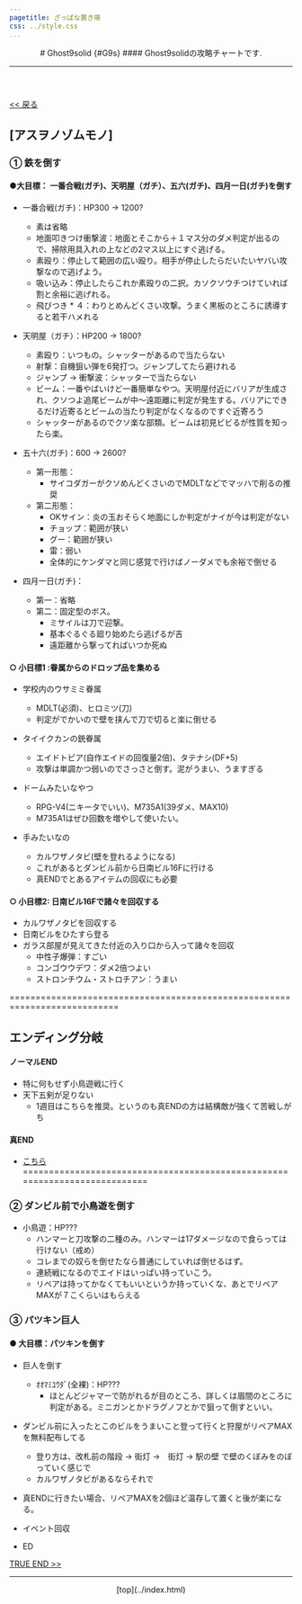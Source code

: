 ```yaml
---
pagetitle: ざっぱな置き場
css: ../style.css
...
```


<header class = "header">
# Ghost9solid {#G9s}
#### Ghost9solidの攻略チャートです.
<hr>
</header>

<div class = "content">

[ << 戻る](index.html)

## [アスヲノゾムモノ]

### ① 鉄を倒す

#### ●大目標： 一番合戦(ガチ)、天明屋（ガチ）、五六(ガチ)、四月一日(ガチ)を倒す


* 一番合戦(ガチ)：HP300 → 1200?
    * 素は省略
    * 地面叩きつけ衝撃波：地面とそこから＋１マス分のダメ判定が出るので、掃除用具入れの上などの2マス以上にすぐ逃げる。
    * 素殴り：停止して範囲の広い殴り。相手が停止したらだいたいヤバい攻撃なので逃げよう。
    * 吸い込み：停止したらこれか素殴りの二択。カソクソウチつけていれば割と余裕に逃げれる。
    * 飛びつき * ４：わりとめんどくさい攻撃。うまく黒板のところに誘導すると若干ハメれる

* 天明屋（ガチ）：HP200 → 1800?
    * 素殴り：いつもの。シャッターがあるので当たらない
    * 射撃：自機狙い弾を6発打つ。ジャンプしてたら避けれる
    * ジャンプ → 衝撃波：シャッターで当たらない
    * ビーム：一番やばいけど一番簡単なやつ。天明屋付近にバリアが生成され、クソつよ追尾ビームが中～遠距離に判定が発生する。バリアにできるだけ近寄るとビームの当たり判定がなくなるのですぐ近寄ろう
    * シャッターがあるのでクソ楽な部類。ビームは初見ビビるが性質を知ったら楽。

* 五十六(ガチ)：600 → 2600?
    * 第一形態：
        * サイコダガーがクソめんどくさいのでMDLTなどでマッハで削るの推奨
    * 第二形態：
        * OKサイン：炎の玉おそらく地面にしか判定がナイが今は判定がない
        * チョップ：範囲が狭い
        * グー：範囲が狭い
        * 雷：弱い
        * 全体的にケンダマと同じ感覚で行けばノーダメでも余裕で倒せる

* 四月一日(ガチ)：
    * 第一：省略
    * 第二：固定型のボス。
        * ミサイルは刀で迎撃。
        * 基本ぐるぐる廻り始めたら逃げるが吉
        * 遠距離から撃ってればいつか死ぬ


#### ○ 小目標1 :眷属からのドロップ品を集める
* 学校内のウサミミ眷属
    * MDLT(必須)、ヒロミツ(刀)
    * 判定がでかいので壁を挟んで刀で切ると楽に倒せる

* タイイクカンの銃眷属
    * エイドトピア(自作エイドの回復量2倍)、タテナシ(DF+5)
    * 攻撃は単調かつ弱いのでさっさと倒す。泥がうまい、うますぎる

* ドームみたいなやつ
    * RPG-V4(ニキータでいい)、M735A1(39ダメ、MAX10)
    * M735A1はぜひ回数を増やして使いたい。

* 手みたいなの
    * カルワザノタビ(壁を登れるようになる)
    * これがあるとダンビル前から日南ビル16Fに行ける
    * 真ENDでとあるアイテムの回収にも必要


#### ○ 小目標2: 日南ビル16Fで諸々を回収する
* カルワザノタビを回収する
* 日南ビルをひたすら登る
* ガラス部屋が見えてきた付近の入り口から入って諸々を回収
    * 中性子爆弾：すごい
    * コンゴウウデワ：ダメ2倍つよい
    * ストロンチウム・ストロチアン：うまい



===========================================================================
## エンディング分岐

#### ノーマルEND
* 特に何もせず小鳥遊戦に行く
* 天下五剣が足りない
    * 1週目はこちらを推奨。というのも真ENDの方は結構敵が強くて苦戦しがち


#### 真END
* [こちら](trueend.html)
===========================================================================



### ② ダンビル前で小鳥遊を倒す
* 小鳥遊：HP???
    * ハンマーと刀攻撃の二種のみ。ハンマーは17ダメージなので食らっては行けない（戒め）
    * コレまでの奴らを倒せたなら普通にしていれば倒せるはず。
    * 連続戦になるのでエイドはいっぱい持っていこう。
    * リペアは持ってかなくてもいいというか持っていくな、あとでリペアMAXが７こくらいはもらえる


### ③ パツキン巨人
#### ● 大目標：パツキンを倒す
* 巨人を倒す
    * ｵｵﾏﾐﾕｳﾀﾞ(全裸)：HP???
        * ほとんどジャマーで防がれるが目のところ、詳しくは眉間のところに判定がある。ミニガンとかドラグノフとかで狙って倒すといい。
* ダンビル前に入ったとこのビルをうまいこと登って行くと狩屋がリペアMAXを無料配布してる
    * 登り方は、改札前の階段 → 街灯 →　街灯 → 駅の壁 で壁のくぼみをのぼっていく感じで
    * カルワザノタビがあるならそれで
* 真ENDに行きたい場合、リペアMAXを2個ほど温存して置くと後が楽になる。

* イベント回収
* ED


[TRUE END >> ](trueend.html)



</div><!-- cont -->

<footer class ="footer">
<hr>
<p align = "center"> [top](../index.html) </p>
</footer>

